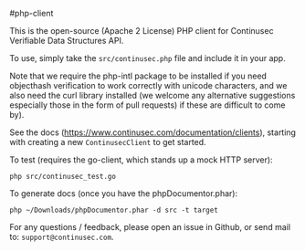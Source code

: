 #php-client

This is the open-source (Apache 2 License) PHP client for Continusec Verifiable Data Structures API.

To use, simply take the `src/continusec.php` file and include it in your app.

Note that we require the php-intl package to be installed if you need objecthash verification to work correctly with unicode characters, and we also need the curl library installed (we welcome any alternative suggestions especially those in the form of pull requests) if these are difficult to come by).

See the docs (https://www.continusec.com/documentation/clients), starting with creating a new `ContinusecClient` to get started.

To test (requires the go-client, which stands up a mock HTTP server):

`php src/continusec_test.go`

To generate docs (once you have the phpDocumentor.phar):

`php ~/Downloads/phpDocumentor.phar -d src -t target`

For any questions / feedback, please open an issue in Github, or send mail to: `support@continusec.com`.
